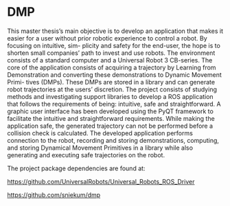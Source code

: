 # DMP
This master thesis’s main objective is to develop an application that makes it easier for
a user without prior robotic experience to control a robot. By focusing on intuitive, sim-
plicity and safety for the end-user, the hope is to shorten small companies’ path to invest
and use robots. The environment consists of a standard computer and a Universal Robot
3 CB-series. The core of the application consists of acquiring a trajectory by Learning
from Demonstration and converting these demonstrations to Dynamic Movement Primi-
tives (DMPs). These DMPs are stored in a library and can generate robot trajectories at
the users’ discretion. The project consists of studying methods and investigating support
libraries to develop a ROS application that follows the requirements of being: intuitive,
safe and straightforward. A graphic user interface has been developed using the PyQT
framework to facilitate the intuitive and straightforward requirements. While making the
application safe, the generated trajectory can not be performed before a collision check
is calculated. The developed application performs connection to the robot, recording
and storing demonstrations, computing, and storing Dynamical Movement Primitives in
a library while also generating and executing safe trajectories on the robot.

The project package dependencies are found at:

https://github.com/UniversalRobots/Universal_Robots_ROS_Driver

https://github.com/sniekum/dmp

